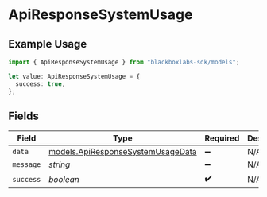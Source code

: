 # ApiResponseSystemUsage

## Example Usage

```typescript
import { ApiResponseSystemUsage } from "blackboxlabs-sdk/models";

let value: ApiResponseSystemUsage = {
  success: true,
};
```

## Fields

| Field                                                                        | Type                                                                         | Required                                                                     | Description                                                                  |
| ---------------------------------------------------------------------------- | ---------------------------------------------------------------------------- | ---------------------------------------------------------------------------- | ---------------------------------------------------------------------------- |
| `data`                                                                       | [models.ApiResponseSystemUsageData](../models/apiresponsesystemusagedata.md) | :heavy_minus_sign:                                                           | N/A                                                                          |
| `message`                                                                    | *string*                                                                     | :heavy_minus_sign:                                                           | N/A                                                                          |
| `success`                                                                    | *boolean*                                                                    | :heavy_check_mark:                                                           | N/A                                                                          |